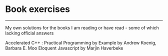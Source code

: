 # Book exercises

---

My own solutions for the books I am reading or have read - some of which lacking official answers

Accelerated C++ : Practical Programming by Example by Andrew Koenig, Barbara E. Moo
Eloquent Javascript by Marjin Haverbeke
